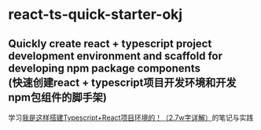 # react-ts-quick-starter-okj
Quickly create react + typescript project development environment and scaffold for developing npm package components<br>(快速创建react + typescript项目开发环境和开发npm包组件的脚手架)
---
学习[我是这样搭建Typescript+React项目环境的！（2.7w字详解）](https://github.com/vortesnail/blog/issues/14)的笔记与实践
